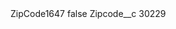 <?xml version="1.0" encoding="UTF-8"?>
<CustomMetadata xmlns="http://soap.sforce.com/2006/04/metadata" xmlns:xsi="http://www.w3.org/2001/XMLSchema-instance" xmlns:xsd="http://www.w3.org/2001/XMLSchema">
    <label>ZipCode1647</label>
    <protected>false</protected>
    <values>
        <field>Zipcode__c</field>
        <value xsi:type="xsd:string">30229</value>
    </values>
</CustomMetadata>
